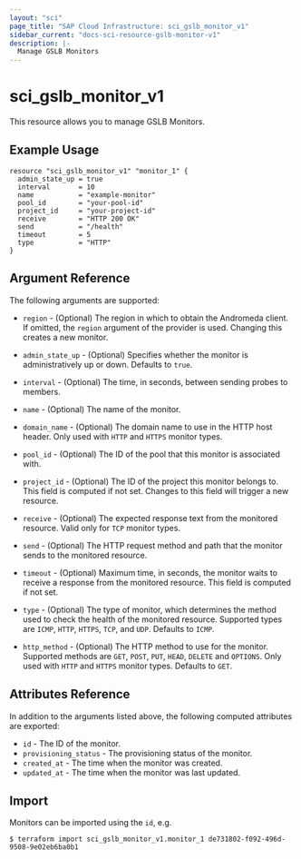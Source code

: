 ```yaml
---
layout: "sci"
page_title: "SAP Cloud Infrastructure: sci_gslb_monitor_v1"
sidebar_current: "docs-sci-resource-gslb-monitor-v1"
description: |-
  Manage GSLB Monitors
---
```


# sci\_gslb\_monitor\_v1

This resource allows you to manage GSLB Monitors.

## Example Usage

```hcl
resource "sci_gslb_monitor_v1" "monitor_1" {
  admin_state_up = true
  interval       = 10
  name           = "example-monitor"
  pool_id        = "your-pool-id"
  project_id     = "your-project-id"
  receive        = "HTTP 200 OK"
  send           = "/health"
  timeout        = 5
  type           = "HTTP"
}
```

## Argument Reference

The following arguments are supported:

* `region` - (Optional) The region in which to obtain the Andromeda client. If
  omitted, the `region` argument of the provider is used. Changing this creates
  a new monitor.

* `admin_state_up` - (Optional) Specifies whether the monitor is
  administratively up or down. Defaults to `true`.

* `interval` - (Optional) The time, in seconds, between sending probes to
  members.

* `name` - (Optional) The name of the monitor.

* `domain_name` - (Optional) The domain name to use in the HTTP host header.
  Only used with `HTTP` and `HTTPS` monitor types.

* `pool_id` - (Optional) The ID of the pool that this monitor is associated
  with.

* `project_id` - (Optional) The ID of the project this monitor belongs to. This
  field is computed if not set. Changes to this field will trigger a new
  resource.

* `receive` - (Optional) The expected response text from the monitored resource.
  Valid only for `TCP` monitor types.

* `send` - (Optional) The HTTP request method and path that the monitor sends to
  the monitored resource.

* `timeout` - (Optional) Maximum time, in seconds, the monitor waits to receive
  a response from the monitored resource. This field is computed if not set.

* `type` - (Optional) The type of monitor, which determines the method used to
  check the health of the monitored resource. Supported types are `ICMP`,
  `HTTP`, `HTTPS`, `TCP`, and `UDP`. Defaults to `ICMP`.

* `http_method` - (Optional) The HTTP method to use for the monitor. Supported
  methods are `GET`, `POST`, `PUT`, `HEAD`, `DELETE` and `OPTIONS`. Only used
  with `HTTP` and `HTTPS` monitor types. Defaults to `GET`.

## Attributes Reference

In addition to the arguments listed above, the following computed attributes are exported:

* `id` - The ID of the monitor.
* `provisioning_status` - The provisioning status of the monitor.
* `created_at` - The time when the monitor was created.
* `updated_at` - The time when the monitor was last updated.

## Import

Monitors can be imported using the `id`, e.g.

```hcl
$ terraform import sci_gslb_monitor_v1.monitor_1 de731802-f092-496d-9508-9e02eb6ba0b1
```
